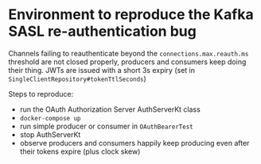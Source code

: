 # Environment to reproduce the Kafka SASL re-authentication bug

Channels failing to reauthenticate beyond the `connections.max.reauth.ms` threshold are not closed properly, producers and consumers keep doing their thing.
JWTs are issued with a short 3s expiry (set in `SingleClientRepository#tokenTtlSeconds`)

Steps to reproduce:
 - run the OAuth Authorization Server AuthServerKt class
 - `docker-compose up`
 - run simple producer or consumer in `OAuthBearerTest`
 - stop AuthServerKt
 - observe producers and consumers happily keep producing even after their tokens expire (plus clock skew)